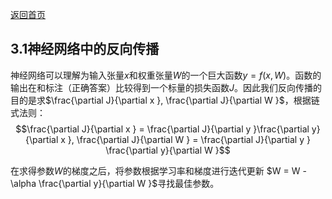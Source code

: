 [返回首页](../README.md)

## 3.1神经网络中的反向传播

神经网络可以理解为输入张量$x$和权重张量$W$的一个巨大函数$y=f(x, W)$。函数的输出在和标注（正确答案）比较得到一个标量的损失函数$J$。因此我们反向传播的目的是求$\frac{\partial J}{\partial x }, \frac{\partial J}{\partial W }$，根据链式法则：
$$\frac{\partial J}{\partial x } = \frac{\partial J}{\partial y }\frac{\partial y}{\partial x }, \frac{\partial J}{\partial W } = \frac{\partial J}{\partial y } \frac{\partial y}{\partial W }$$

在求得参数$W$的梯度之后，将参数根据学习率和梯度进行迭代更新 $W = W - \alpha \frac{\partial y}{\partial W }$寻找最佳参数。